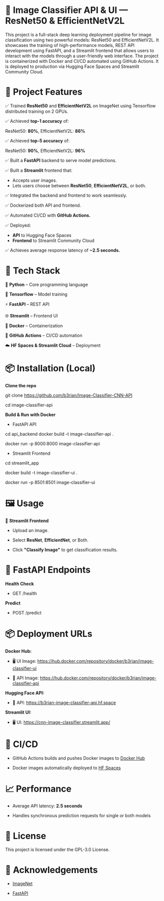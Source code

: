 # 🧠 Image Classifier API & UI — ResNet50 & EfficientNetV2L

This project is a full-stack deep learning deployment pipeline for image classification using two powerful models: ResNet50 and EfficientNetV2L. It showcases the training of high-performance models, REST API development using FastAPI, and a Streamlit frontend that allows users to interact with the models through a user-friendly web interface. The project is containerized with Docker and CI/CD automated using GitHub Actions. It is deployed to production via Hugging Face Spaces and Streamlit Community Cloud.

# 🚀 Project Features

✅ Trained **ResNet50** and **EfficientNetV2L** on ImageNet using Tensorflow distributed training on 2 GPUs.

✅ Achieved **top-1 accuracy** of:

ResNet50: **80%**, EfficientNetV2L: **86%**

✅ Achieved **top-5 accuracy** of:

ResNet50: **90%**, EfficientNetV2L: **96%**

✅ Built a **FastAPI** backend to serve model predictions.

✅ Built a **Streamlit** frontend that:
  - Accepts user images.
  - Lets users choose between **ResNet50**, **EfficientNetV2L**, or both.

✅ Integrated the backend and frontend to work seamlessly.

✅ Dockerized both API and frontend.

✅ Automated CI/CD with **GitHub Actions.**

✅ Deployed:

   - **API** to Hugging Face Spaces
   - **Frontend** to Streamlit Community Cloud

✅ Achieves average response latency of **~2.5 seconds.**

# 🔧 Tech Stack

🐍 **Python** – Core programming language

🧠 **Tensorflow** – Model training

⚡ **FastAPI** – REST API

🌐 **Streamlit** – Frontend UI

🐳 **Docker** – Containerization

🔁 **GitHub Actions** – CI/CD automation

☁️ **HF Spaces & Streamlit Cloud** – Deployment

# 📦 Installation (Local)

**Clone the repo**

git clone https://github.com/b3rian/Image-Classifier-CNN-API

cd image-classifier-api

**Build & Run with Docker**

- FastAPI API

cd api_backend
docker build -t image-classifier-api .

docker run -p 8000:8000 image-classifier-api

- Streamlit Frontend

cd streamlit_app

docker build -t image-classifier-ui .

docker run -p 8501:8501 image-classifier-ui

# 🖼️ Usage

🔁 **Streamlit Frontend**

- Upload an image.

- Select **ResNet**, **EfficientNet**, or Both.

- Click **"Classify Image"** to get classification results.

# 🔌 FastAPI Endpoints

**Health Check**

- GET  /health

**Predict**

- POST /predict

# 📦 Deployment URLs

**Docker Hub:** 

-  🖥️ UI Image: https://hub.docker.com/repository/docker/b3rian/image-classifier-ui

- 🧠 API Image: https://hub.docker.com/repository/docker/b3rian/image-classifier-api

**Hugging Face API:**

- 🧠 API: https://b3rian-image-classifier-api.hf.space

**Streamlit UI:**

- 🖥️ UI: https://cnn-image-classifier.streamlit.app/

# 🔁 CI/CD

- GitHub Actions builds and pushes Docker images to [Docker Hub](https://hub.docker.com)

- Docker images automatically deployed to [HF Spaces](https://huggingface.co/spaces)

# 📈 Performance

- Average API latency: **2.5 seconds**

- Handles synchronous prediction requests for single or both models

# 📜 License

This project is licensed under the GPL-3.0 License.

# 🙌 Acknowledgements

- [ImageNet](https://image-net.org/)

- [FastAPI](https://fastapi.tiangolo.com/)